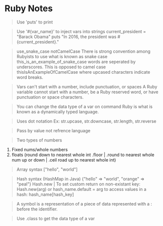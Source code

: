 # Ruby Notes

> Use 'puts' to print

> Use '#{var_name}' to inject vars into strings
current_president = "Barack Obama"
puts "In 2016, the president was #{current_president}."

> use_snake_case notCamelCase
There is strong convention among Rubyists to use what is known as snake case this_is_an_example_of_snake_case words are seperated by underscores. This is opposed to camel case thisIsAnExampleOfCamelCase where upcased characters indicate word breaks.

> Vars can't start with a number, include punctuation, or spaces
A Ruby variable cannot start with a number, be a Ruby reserved word, or have punctuation or space characters.

> You can change the data type of a var on command
Ruby is what is known as a dynamically typed language.

> Uses dot notation
Ex: str.upcase, str.downcase, str.length, str.reverse

> Pass by value not refrence language

> Two types of numbers
1) Fixed nums/whole numbers
2) floats (round down to nearest whole int .floor | .round to nearest whole num up or down | .ceil road up to nearest whole int)

> Array syntax
["hello", "world"]

> Hash syntax (HashMap in Java)
{"hello" => "world", "orange" => "peal"}
Hash.new | To set custom return on non-existant key: Hash.new(arg) or hash_name.default = arg
to access values in a hash: hash_name[hash_key]

> A symbol is a representation of a piece of data represented with a : before the identifier.

> Use .class to get the data type of a var